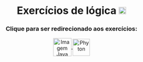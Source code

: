 <h1 align="center">
  Exercícios de lógica
  <img alt="Gab-Js" src="https://user-images.githubusercontent.com/92516683/160480953-86bc6099-34af-4da2-9ff0-cf4a31b715a1.svg" width="20px">
</h1>
 
<div style="display: inline_block" align="center">
  <h3> 
    Clique para ser redirecionado aos exercícios:
  </h3>
    <a href="https://github.com/OlaLeonardoAmaral/Exercicios-Python-Java/tree/main/Exercicios%20-%20Logica/beecrowd-exercicios-JAVA/src"> <img align="center" title="Java" alt="Imagem Java" height="50" width="50" src="https://cdn.jsdelivr.net/gh/devicons/devicon/icons/java/java-original.svg"> </a>
    <a href="https://github.com/OlaLeonardoAmaral/Exercicios-Python-Java/tree/main/Exercicios%20-%20Logica/beecrowd-exercicios-PYTHON"> <img align="center" title="Phyton" alt="Phyton" margin-left="10" height="47" width="47" src="https://cdn.jsdelivr.net/gh/devicons/devicon/icons/python/python-original.svg"> </a>
</div>
